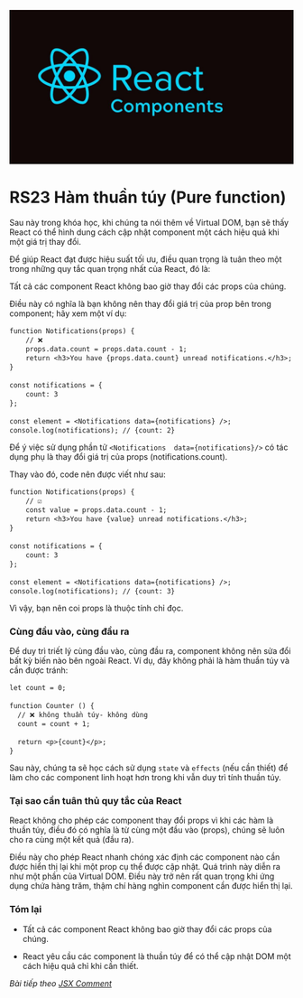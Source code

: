 ![Create-HTML-1](images/components.jpg) 

# RS23 Hàm thuần túy (Pure function)

Sau này trong khóa học, khi chúng ta nói thêm về Virtual DOM, bạn sẽ thấy React có thể hình dung cách cập nhật component một cách hiệu quả khi một giá trị thay đổi.

Để giúp React đạt được hiệu suất tối ưu, điều quan trọng là tuân theo một trong những quy tắc quan trọng nhất của React, đó là:

Tất cả các component React không bao giờ thay đổi các props của chúng.

Điều này có nghĩa là bạn không nên thay đổi giá trị của prop bên trong component; hãy xem một ví dụ:

```
function Notifications(props) {
    // ❌ 
    props.data.count = props.data.count - 1;
    return <h3>You have {props.data.count} unread notifications.</h3>;
}

const notifications = {
    count: 3
};

const element = <Notifications data={notifications} />;
console.log(notifications); // {count: 2}
```

Để ý việc sử dụng phần tử `<Notifications  data={notifications}/>` có tác dụng phụ là thay đổi giá trị của props (notifications.count).

Thay vào đó, code nên được viết như sau:

```
function Notifications(props) {
    // ☑️ 
    const value = props.data.count - 1;
    return <h3>You have {value} unread notifications.</h3>;
}

const notifications = {
    count: 3
};

const element = <Notifications data={notifications} />;
console.log(notifications); // {count: 3}
```

Vì vậy, bạn nên coi props là thuộc tính chỉ đọc.

### Cùng đầu vào, cùng đầu ra

Để duy trì triết lý cùng đầu vào, cùng đầu ra, component không nên sửa đổi bất kỳ biến nào bên ngoài React. Ví dụ, đây không phải là hàm thuần túy và cần được tránh:

```
let count = 0;

function Counter () {
  // ❌ không thuần túy- không dùng
  count = count + 1;

  return <p>{count}</p>;
}
```

Sau này, chúng ta sẽ học cách sử dụng `state` và `effects` (nếu cần thiết) để làm cho các component linh hoạt hơn trong khi vẫn duy trì tính thuần túy.

### Tại sao cần tuân thủ quy tắc của React

React không cho phép các component thay đổi props vì khi các hàm là thuần túy, điều đó có nghĩa là từ cùng một đầu vào (props), chúng sẽ luôn cho ra cùng một kết quả (đầu ra).

Điều này cho phép React nhanh chóng xác định các component nào cần được hiển thị lại khi một prop cụ thể được cập nhật. Quá trình này diễn ra như một phần của Virtual DOM. Điều này trở nên rất quan trọng khi ứng dụng chứa hàng trăm, thậm chí hàng nghìn component cần được hiển thị lại.

### Tóm lại

- Tất cả các component React không bao giờ thay đổi các props của chúng.

- React yêu cầu các component là thuần túy để có thể cập nhật DOM một cách hiệu quả chỉ khi cần thiết.

*Bài tiếp theo [JSX Comment](/lesson/session/session_24_jsx_comment.md)*
